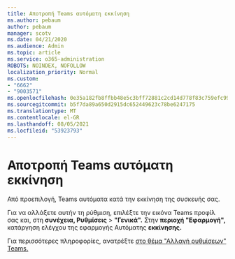 ```yaml
---
title: Αποτροπή Teams αυτόματη εκκίνηση
ms.author: pebaum
author: pebaum
manager: scotv
ms.date: 04/21/2020
ms.audience: Admin
ms.topic: article
ms.service: o365-administration
ROBOTS: NOINDEX, NOFOLLOW
localization_priority: Normal
ms.custom:
- "6662"
- "9003571"
ms.openlocfilehash: 0e35a182fb8ffbb48e5c3bff72881c2cd14d778f83c759efc99c372900de6991
ms.sourcegitcommit: b5f7da89a650d2915dc652449623c78be6247175
ms.translationtype: MT
ms.contentlocale: el-GR
ms.lasthandoff: 08/05/2021
ms.locfileid: "53923793"
---
```

# <a name="prevent-teams-from-starting-automatically"></a>Αποτροπή Teams αυτόματη εκκίνηση

Από προεπιλογή, Teams αυτόματα κατά την εκκίνηση της συσκευής σας.

Για να αλλάξετε αυτήν τη ρύθμιση, επιλέξτε την εικόνα Teams προφίλ σας και, στη **συνέχεια, Ρυθμίσεις**  >   **"Γενικά".** Στην **περιοχή "Εφαρμογή",** κατάργηση ελέγχου της εφαρμογής Αυτόματης **εκκίνησης.**

Για περισσότερες πληροφορίες, ανατρέξτε [στο θέμα "Αλλαγή ρυθμίσεων" Teams.](https://support.microsoft.com/office/b506e8f1-1a96-4cf1-8c6b-b6ed4f424bc7)
